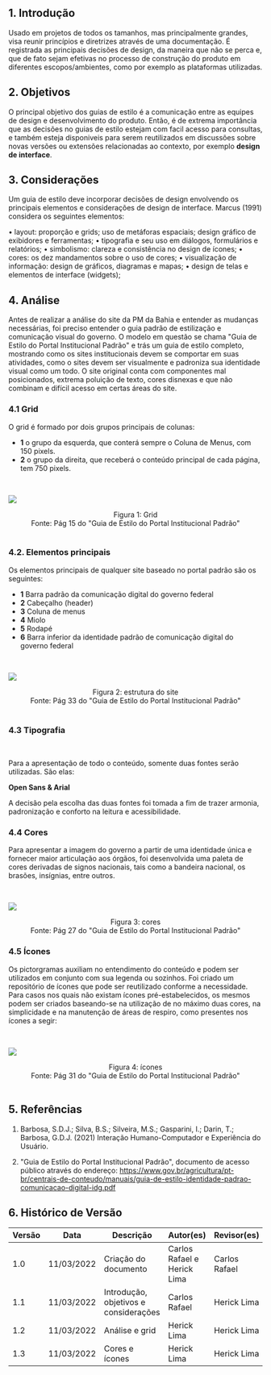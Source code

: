 ## 1. Introdução
   
   Usado em projetos de todos os tamanhos, mas principalmente grandes, visa reunir princípios e diretrizes através de uma documentação. É registrada as principais decisões de design, da maneira que não se perca e, que de fato sejam efetivas no processo de construção do produto em diferentes escopos/ambientes, como por exemplo as plataformas utilizadas.

## 2. Objetivos

  O principal objetivo dos guias de estilo é a comunicação entre as equipes de design e desenvolvimento do produto. Então, é de extrema importância que as decisões no guias de estilo estejam com facil acesso para consultas, e também esteja disponiveis para serem reutilizados em discussões sobre novas versões ou extensões relacionadas ao contexto, por exemplo **design de interface**. 

## 3. Considerações

  Um guia de estilo deve incorporar decisões de design envolvendo os principais elementos e considerações de design de interface. Marcus (1991) considera os seguintes elementos:

  • layout: proporção e grids; uso de metáforas espaciais; design gráfico de exibidores e ferramentas;
  • tipografia e seu uso em diálogos, formulários e relatórios;
  • simbolismo: clareza e consistência no design de ícones;
  • cores: os dez mandamentos sobre o uso de cores;
  • visualização de informação: design de gráficos, diagramas e mapas;
  • design de telas e elementos de interface (widgets);

## 4. Análise

Antes de realizar a análise do site da PM da Bahia e entender as mudanças necessárias, foi preciso entender o guia padrão de estilização e comunicação visual do governo. O modelo em questão se chama "Guia de Estilo do Portal Institucional Padrão" e trás um guia de estilo completo, mostrando como os sites institucionais devem se comportar em suas atividades, como o sites devem ser visualmente e padroniza sua identidade visual como um todo. O site original conta com componentes mal posicionados, extrema poluição de texto, cores disnexas e que não combinam e difícil acesso em certas áreas do site.

### 4.1 Grid

O grid é formado por dois grupos principais de colunas:

- **1** o grupo da esquerda, que conterá sempre o Coluna de Menus, com 150 pixels.
- **2** o grupo da direita, que receberá o conteúdo principal de cada página, tem 750 pixels.

<br>

![](../assets/grid.png)
<center>
  <figcaption class="center">Figura 1: Grid</figcaption>
  <img src="" class="center"><br> 
  <figcaption class:"center">Fonte: Pág 15 do "Guia de Estilo do Portal Institucional Padrão" </figcaption>
</center>

<br>

### 4.2. Elementos principais

Os elementos principais de qualquer site baseado no portal padrão são os seguintes:


- **1** Barra padrão da comunicação digital do governo federal
- **2** Cabeçalho (header)
- **3** Coluna de menus
- **4** Miolo
- **5** Rodapé
- **6** Barra inferior da identidade padrão de comunicação digital do governo federal

<br>

![](../assets/estruturaprincipal.png)

<center>
  <figcaption class="center">Figura 2: estrutura do site</figcaption>
  <img src="" class="center"><br> 
  <figcaption class:"center">Fonte: Pág 33 do "Guia de Estilo do Portal Institucional Padrão" </figcaption>
</center>

<br>

### 4.3 Tipografia

<br>

Para a apresentação de todo o conteúdo, somente duas fontes serão utilizadas. São elas:

 **Open Sans & Arial**

A decisão pela escolha das duas fontes foi tomada a fim de trazer armonia, padronização e conforto na leitura e acessibilidade.

### 4.4 Cores

Para apresentar a imagem do governo a partir de uma identidade única e fornecer maior articulação aos órgãos, foi desenvolvida uma paleta de cores derivadas de signos nacionais, tais como a bandeira nacional, os brasões, insígnias, entre outros.

<br>

![](../assets/paleta.png)

<center>
  <figcaption class="center">Figura 3: cores</figcaption>
  <img src="" class="center"><br> 
  <figcaption class:"center">Fonte: Pág 27 do "Guia de Estilo do Portal Institucional Padrão"</figcaption>
</center>

### 4.5 Ícones

Os pictorgramas auxiliam no entendimento do conteúdo e podem ser utilizados em conjunto com sua legenda ou sozinhos. Foi criado um repositório de ícones que pode ser reutilizado conforme a necessidade. Para casos nos quais não existam ícones pré-estabelecidos, os mesmos podem ser criados baseando-se na utilização de no máximo duas cores, na simplicidade e na manutenção de áreas de respiro, como presentes nos ícones a segir:

<br>

![](../assets/icones.png)
<center>
  <figcaption class="center">Figura 4: ícones</figcaption>
  <img src="" class="center"><br> 
  <figcaption class:"center">Fonte: Pág 31 do "Guia de Estilo do Portal Institucional Padrão"</figcaption>
</center>

<br>

## 5. Referências
1. Barbosa, S.D.J.; Silva, B.S.; Silveira, M.S.; Gasparini, I.; Darin, T.; Barbosa, G.D.J. (2021) Interação Humano-Computador e Experiência do Usuário.

2. "Guia de Estilo do Portal Institucional Padrão", documento de acesso público através do endereço: https://www.gov.br/agricultura/pt-br/centrais-de-conteudo/manuais/guia-de-estilo-identidade-padrao-comunicacao-digital-idg.pdf 

## 6. Histórico de Versão

| Versão |  Data  |        Descrição        |     Autor(es)     | Revisor(es) |
|--------|--------|-------------------------|-------------------|-------------|
| 1.0    |  11/03/2022  | Criação do documento    |     Carlos Rafael e Herick Lima              | Carlos Rafael |
| 1.1    |  11/03/2022  | Introdução, objetivos e considerações    |     Carlos Rafael              | Herick Lima |
| 1.2    |  11/03/2022  | Análise e grid    |     Herick Lima      | Herick Lima |
| 1.3    |  11/03/2022  | Cores e ícones    |     Herick Lima      | Herick Lima |



